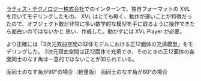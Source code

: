 [ラティス・テクノロジー株式会社](https://www.lattice.co.jp/)でのインターンで、独自フォーマットの XVL を用いてモデリングしたもの。
XVL はとても軽く、動作が速いことが特徴だったので、オブジェクト数が非常に多い数学的な模型を手に取るように操作できたら面白いのではないかと
思い、作成した。動かすには XVL Player が必要。
  
より正確には「3次元双曲空間の球体モデルにおける正12面体の充填模型」をモデリングした。
3次元双曲空間は正12面体で充填でき、そのときの正12面体の各面同士のなす角は一意的ではないことが知られている。
  
面同士のなす角が90°の場合（軽量版）
面同士のなす角が60°の場合

